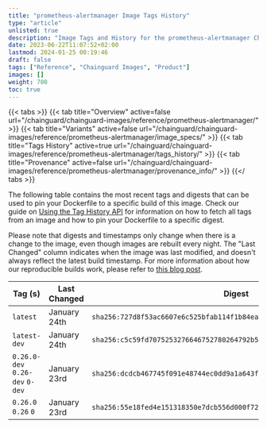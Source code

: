 ```yaml
---
title: "prometheus-alertmanager Image Tags History"
type: "article"
unlisted: true
description: "Image Tags and History for the prometheus-alertmanager Chainguard Image"
date: 2023-06-22T11:07:52+02:00
lastmod: 2024-01-25 00:19:46
draft: false
tags: ["Reference", "Chainguard Images", "Product"]
images: []
weight: 700
toc: true
---
```


{{< tabs >}}
{{< tab title="Overview" active=false url="/chainguard/chainguard-images/reference/prometheus-alertmanager/" >}}
{{< tab title="Variants" active=false url="/chainguard/chainguard-images/reference/prometheus-alertmanager/image_specs/" >}}
{{< tab title="Tags History" active=true url="/chainguard/chainguard-images/reference/prometheus-alertmanager/tags_history/" >}}
{{< tab title="Provenance" active=false url="/chainguard/chainguard-images/reference/prometheus-alertmanager/provenance_info/" >}}
{{</ tabs >}}

The following table contains the most recent tags and digests that can be used to pin your Dockerfile to a specific build of this image. Check our guide on [Using the Tag History API](/chainguard/chainguard-images/using-the-tag-history-api/) for information on how to fetch all tags from an image and how to pin your Dockerfile to a specific digest.

Please note that digests and timestamps only change when there is a change to the image, even though images are rebuilt every night. The "Last Changed" column indicates when the image was last modified, and doesn't always reflect the latest build timestamp. For more information about how our reproducible builds work, please refer to [this blog post](https://www.chainguard.dev/unchained/reproducing-chainguards-reproducible-image-builds).

| Tag (s)                          | Last Changed | Digest                                                                    |
|----------------------------------|--------------|---------------------------------------------------------------------------|
|  `latest`                        | January 24th | `sha256:727d8f53ac6607e6c525bfab114f1b84ea874eb4846df557b28738ecc614e3b3` |
|  `latest-dev`                    | January 24th | `sha256:c5c59fd7075253276646752780264792b59dbaa21c5d34bdce89a1c1ca3bb3c9` |
|  `0.26.0-dev` `0.26-dev` `0-dev` | January 23rd | `sha256:dcdcb467745f091e48744ec0dd9a1a643f2c7c1996270de5b1342978b1ea6e5e` |
|  `0.26.0` `0.26` `0`             | January 23rd | `sha256:55e18fed4e151318350e7dcb556d000f72131792a8fd908cc9dff50be114e84d` |

